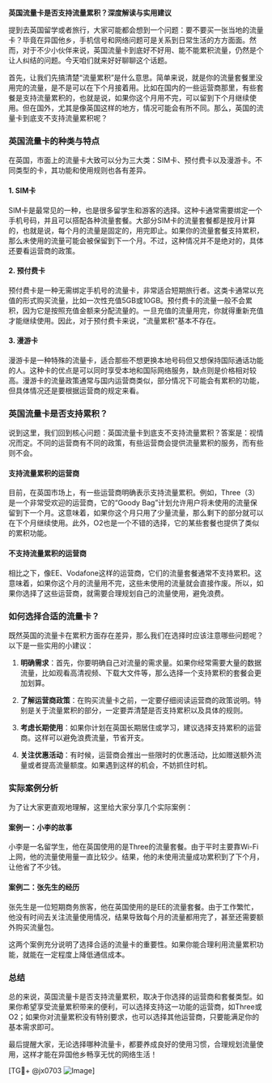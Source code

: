 **英国流量卡是否支持流量累积？深度解读与实用建议**

提到去英国留学或者旅行，大家可能都会想到一个问题：要不要买一张当地的流量卡？毕竟在异国他乡，手机信号和网络问题可是关系到日常生活的方方面面。然而，对于不少小伙伴来说，英国流量卡到底好不好用、能不能累积流量，仍然是个让人纠结的问题。今天咱们就来好好聊聊这个话题。

首先，让我们先搞清楚“流量累积”是什么意思。简单来说，就是你的流量套餐里没用完的流量，是不是可以在下个月接着用。比如在国内的一些运营商那里，有些套餐是支持流量累积的，也就是说，如果你这个月用不完，可以留到下个月继续使用。但在国外，尤其是像英国这样的地方，情况可能会有所不同。那么，英国的流量卡到底支不支持流量累积呢？

### 英国流量卡的种类与特点

在英国，市面上的流量卡大致可以分为三大类：SIM卡、预付费卡以及漫游卡。不同类型的卡，其功能和使用规则也各有差异。

#### 1. SIM卡
SIM卡是最常见的一种，也是很多留学生和游客的选择。这种卡通常需要绑定一个手机号码，并且可以搭配各种流量套餐。大部分SIM卡的流量套餐都是按月计算的，也就是说，每个月的流量是固定的，用完即止。如果你的流量套餐支持累积，那么未使用的流量可能会被保留到下一个月。不过，这种情况并不是绝对的，具体还要看运营商的政策。

#### 2. 预付费卡
预付费卡是一种无需绑定手机号的流量卡，非常适合短期旅行者。这类卡通常以充值的形式购买流量，比如一次性充值5GB或10GB。预付费卡的流量一般不会累积，因为它是按照充值金额来分配流量的。一旦充值的流量用完，你就得重新充值才能继续使用。因此，对于预付费卡来说，“流量累积”基本不存在。

#### 3. 漫游卡
漫游卡是一种特殊的流量卡，适合那些不想更换本地号码但又想保持国际通话功能的人。这种卡的优点是可以同时享受本地和国际网络服务，缺点则是价格相对较高。漫游卡的流量政策通常与国内运营商类似，部分情况下可能会有累积的功能，但具体情况还是要根据运营商的规定来看。

### 英国流量卡是否支持累积？

说到这里，我们回到核心问题：英国流量卡到底支不支持流量累积？答案是：视情况而定。不同的运营商有不同的政策，有些运营商会提供流量累积的服务，而有些则不会。

#### 支持流量累积的运营商
目前，在英国市场上，有一些运营商明确表示支持流量累积。例如，Three（3）是一个非常受欢迎的运营商，它的“Goody Bag”计划允许用户将未使用的流量保留到下一个月。这意味着，如果你这个月只用了少量流量，那么剩下的部分就可以在下个月继续使用。此外，O2也是一个不错的选择，它的某些套餐也提供了类似的累积功能。

#### 不支持流量累积的运营商
相比之下，像EE、Vodafone这样的运营商，它们的流量套餐通常不支持累积。这意味着，如果你这个月的流量用不完，这些未使用的流量就会直接作废。所以，如果你选择了这些运营商，就需要合理规划自己的流量使用，避免浪费。

### 如何选择合适的流量卡？

既然英国的流量卡在累积方面存在差异，那么我们在选择时应该注意哪些问题呢？以下是一些实用的小建议：

1. **明确需求**：首先，你要明确自己对流量的需求量。如果你经常需要大量的数据流量，比如观看高清视频、下载大文件等，那么选择一个支持累积的套餐会更加划算。

2. **了解运营商政策**：在购买流量卡之前，一定要仔细阅读运营商的政策说明。特别是关于流量累积的部分，一定要弄清楚是否支持累积以及具体的规则。

3. **考虑长期使用**：如果你计划在英国长期居住或学习，建议选择支持累积的运营商。这样可以避免浪费流量，节省开支。

4. **关注优惠活动**：有时候，运营商会推出一些限时的优惠活动，比如赠送额外流量或者提高流量额度。如果遇到这样的机会，不妨抓住时机。

### 实际案例分析

为了让大家更直观地理解，这里给大家分享几个实际案例：

#### 案例一：小李的故事
小李是一名留学生，他在英国使用的是Three的流量套餐。由于平时主要靠Wi-Fi上网，他的流量使用量一直比较少。结果，他的未使用流量成功累积到了下个月，让他省了不少钱。

#### 案例二：张先生的经历
张先生是一位短期商务旅客，他在英国使用的是EE的流量套餐。由于工作繁忙，他没有时间去关注流量使用情况，结果导致每个月的流量都用完了，甚至还需要额外购买流量包。

这两个案例充分说明了选择合适的流量卡的重要性。如果你能合理利用流量累积功能，就能在一定程度上降低通信成本。

### 总结

总的来说，英国流量卡是否支持流量累积，取决于你选择的运营商和套餐类型。如果你希望享受流量累积带来的便利，可以选择支持这一功能的运营商，如Three或O2；如果你对流量累积没有特别要求，也可以选择其他运营商，只要能满足你的基本需求即可。

最后提醒大家，无论选择哪种流量卡，都要养成良好的使用习惯，合理规划流量使用，这样才能在异国他乡畅享无忧的网络生活！

[TG💪+ @jx0703 ![Image](https://github.com/user-attachments/assets/dbca1d08-cadb-493c-b0ec-ad6f7a83f270)]